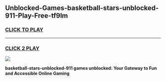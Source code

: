 
## Unblocked-Games-basketball-stars-unblocked-911-Play-Free-tf9lm
<h3>
<a href="https://premium76.site?title=basketball-stars-unblocked-911&ref=18A1">CLICK TO PLAY</a></h3>
<hr>

<h3>
<a href="https://premium76.site?title=basketball-stars-unblocked-911&ref=18A1">CLICK 2 PLAY</a>
  
</h3>

<a href="https://premium76.site?title=basketball-stars-unblocked-911&ref=18A1"><img src="https://clearcache.store/games.png"></a>


**basketball-stars-unblocked-911 games unblocked: Your Gateway to Fun and Accessible Online Gaming**
